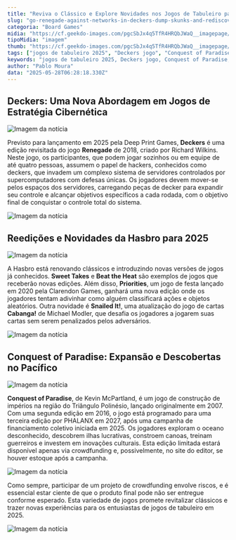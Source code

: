 ```yaml
---
title: "Reviva o Clássico e Explore Novidades nos Jogos de Tabuleiro para 2025"
slug: "go-renegade-against-networks-in-deckers-dump-skunks-and-rediscover-the-conquest-of-paradise"
categoria: "Board Games"
midia: "https://cf.geekdo-images.com/pgcSbJx4q5TfR4HRQbJWaQ__imagepage/img/v03_0Qywz7U00pDcMLH9OL5sqrQ=/fit-in/900x600/filters:no_upscale():strip_icc()/pic8899511.jpg"
tipoMidia: "imagem"
thumb: "https://cf.geekdo-images.com/pgcSbJx4q5TfR4HRQbJWaQ__imagepage/img/v03_0Qywz7U00pDcMLH9OL5sqrQ=/fit-in/900x600/filters:no_upscale():strip_icc()/pic8899511.jpg"
tags: ["jogos de tabuleiro 2025", "Deckers jogo", "Conquest of Paradise", "Hasbro jogos", "Sweet Takes", "Beat the Heat", "Priorities jogo", "Snailed It!", "novidades jogos de tabuleiro"]
keywords: "jogos de tabuleiro 2025, Deckers jogo, Conquest of Paradise, Hasbro jogos, Sweet Takes, Beat the Heat, Priorities jogo, Snailed It!, novidades jogos de tabuleiro"
author: "Pablo Moura"
data: "2025-05-28T06:28:18.330Z"
---
```


## **Deckers: Uma Nova Abordagem em Jogos de Estratégia Cibernética**

![Imagem da notícia](https://cf.geekdo-images.com/QLEPmunZIAutAP0U01lVoA__imagepage/img/0Wz6pdXaYKo8r8G2UGuYvyb5YM4=/fit-in/900x600/filters:no_upscale():strip_icc()/pic4161943.jpg)

Previsto para lançamento em 2025 pela Deep Print Games, **Deckers** é uma edição revisitada do jogo **Renegade** de 2018, criado por Richard Wilkins. Neste jogo, os participantes, que podem jogar sozinhos ou em equipe de até quatro pessoas, assumem o papel de hackers, conhecidos como deckers, que invadem um complexo sistema de servidores controlados por supercomputadores com defesas únicas. Os jogadores devem mover-se pelos espaços dos servidores, carregando peças de decker para expandir seu controle e alcançar objetivos específicos a cada rodada, com o objetivo final de conquistar o controle total do sistema.

![Imagem da notícia](https://cf.geekdo-images.com/Kfl2pJ6G5o61yECoZUGRuw__imagepage/img/jddwj0P8-SC5UKXjSV0iKLyFsaE=/fit-in/900x600/filters:no_upscale():strip_icc()/pic8906543.jpg)

## **Reedições e Novidades da Hasbro para 2025**

![Imagem da notícia](https://cf.geekdo-images.com/cduHa0kmJbJRITQWEwiDAw__imagepage/img/CIEXVfyrfNhd_exkeZ4-xA4mlHs=/fit-in/900x600/filters:no_upscale():strip_icc()/pic8906535.png)

A Hasbro está renovando clássicos e introduzindo novas versões de jogos já conhecidos. **Sweet Takes** e **Beat the Heat** são exemplos de jogos que receberão novas edições. Além disso, **Priorities**, um jogo de festa lançado em 2020 pela Clarendon Games, ganhará uma nova edição onde os jogadores tentam adivinhar como alguém classificará ações e objetos aleatórios. Outra novidade é **Snailed It!**, uma atualização do jogo de cartas **Cabanga!** de Michael Modler, que desafia os jogadores a jogarem suas cartas sem serem penalizados pelos adversários.

![Imagem da notícia](https://cf.geekdo-images.com/GlKxJdmBLeWF9U6dEuT9ow__imagepage/img/OQTPep7fz1iuBniWmx3qy7uwrJc=/fit-in/900x600/filters:no_upscale():strip_icc()/pic8906536.png)

## **Conquest of Paradise: Expansão e Descobertas no Pacífico**

![Imagem da notícia](https://cf.geekdo-images.com/QLJIDGOK7cA1G2SYc0W3eA__imagepage/img/TE4s373fcbmWDKMz8eHwxZuDs4k=/fit-in/900x600/filters:no_upscale():strip_icc()/pic8906537.png)

**Conquest of Paradise**, de Kevin McPartland, é um jogo de construção de impérios na região do Triângulo Polinésio, lançado originalmente em 2007. Com uma segunda edição em 2016, o jogo está programado para uma terceira edição por PHALANX em 2027, após uma campanha de financiamento coletivo iniciada em 2025. Os jogadores exploram o oceano desconhecido, descobrem ilhas lucrativas, constroem canoas, treinam guerreiros e investem em inovações culturais. Esta edição limitada estará disponível apenas via crowdfunding e, possivelmente, no site do editor, se houver estoque após a campanha.

![Imagem da notícia](https://cf.geekdo-images.com/KU_cmvfWbQJxq-D9AZjVXA__imagepage/img/hC5IKdDgzcAC6NBhvrEzje7Xw5c=/fit-in/900x600/filters:no_upscale():strip_icc()/pic8906521.jpg)

Como sempre, participar de um projeto de crowdfunding envolve riscos, e é essencial estar ciente de que o produto final pode não ser entregue conforme esperado. Esta variedade de jogos promete revitalizar clássicos e trazer novas experiências para os entusiastas de jogos de tabuleiro em 2025.

![Imagem da notícia](https://cf.geekdo-images.com/nbegMNPsex1YXUP6H_cWQA__imagepage/img/G25lsC_k8Vq3oghHUk9vw0Mu1HU=/fit-in/900x600/filters:no_upscale():strip_icc()/pic8906524.jpg)